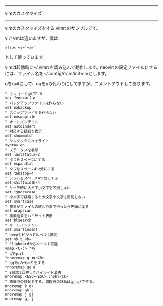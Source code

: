 


**************************************************


vimのカスタマイズ


**************************************************


vimのカスタマイズをする.vimrcのサンプルです。

viとvimは違いますが、僕は

```
alias vi='vim'
```

として使っています。

vimは起動時に~/.vimrcを読み込んで動作します。neovimの設定ファイルにするには、ファイル名を~/.config/nvim/init.vimとします。

qをquitにして、qqをqの代わりにしてますが、コメントアウトしてあります。

```.vimrc
" エンコードはUTF-8
set fenc=utf-8
" バックアップファイルを作らない
set nobackup
" スワップファイルを作らない
set noswapfile
" オートインデント
set autoindent
" 対応する括弧を表示
set showmatch
" シンタックスハイライト
syntax on
" ステータスを表示
set laststatus=2
" タブをスペースにする
set expandtab
" タブをスペース4つ分にする
set tabstop=4
" シフトをスペース4つ分にする
set shiftwidth=4
" サーチ時に大文字小文字を区別しない
set ignorecase
" 小文字で検索すると大文字小文字を区別しない
set smartcase
" 検索がファイルの終わりまで行ったら先頭に戻る
set wrapscan
" 検索結果をハイライト表示
set hlsearch
" オートインデント
set smartindent
" beepもビジュアルベルも無効
set vb t_vb=
" Clipboardからペースト可能
vmap <C-c> "+y
" qでquit
"nnoremap q :q<CR>
" qqでqの代わりをする
"nnoremap qq q
" ESCの2回押しでハイライト消去
nnoremap <ESC><ESC> :nohl<CR>
" 画面行の移動をする。論理行の移動はgj,gkでする。
nnoremap k gk
nnoremap gk k
nnoremap j gj
nnoremap gj j
```
